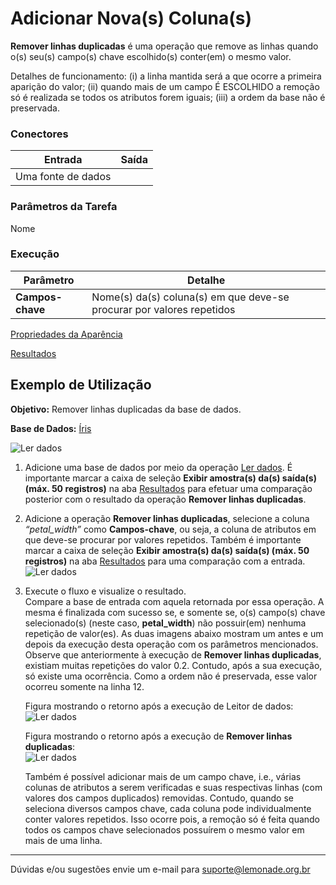 # Adicionar Nova(s) Coluna(s)

**Remover linhas duplicadas** é uma operação que remove as linhas quando o(s) seu(s) campo(s) chave escolhido(s) conter(em) o mesmo valor.

Detalhes de funcionamento: (i) a linha mantida será a que ocorre a primeira aparição do valor; (ii) quando mais de um campo É ESCOLHIDO a remoção só é realizada se todos os atributos forem iguais; (iii) a ordem da base não é preservada.




### Conectores
| Entrada | Saída |
| --- | --- |
| Uma fonte de dados |  |

### Parâmetros da Tarefa
Nome

### Execução
| Parâmetro | Detalhe |
| --- | --- |
| **Campos-chave** | Nome(s) da(s) coluna(s) em que deve-se procurar por valores repetidos |


[Propriedades da Aparência][1]

[Resultados][2]


## Exemplo de Utilização
**Objetivo:** Remover linhas duplicadas da base de dados.

**Base de Dados:** [Íris][3]
	
![Ler dados](/img/spark/manipulacao_de_dados/linha_remover_duplicadas/image3.png)

1. Adicione uma base de dados por meio da operação [Ler dados][4]. É importante marcar a caixa de seleção **Exibir amostra(s) da(s) saída(s) (máx. 50 registros)** na aba [Resultados][2] para efetuar uma comparação posterior com o resultado da operação **Remover linhas duplicadas**.
	
2. Adicione a operação **Remover linhas duplicadas**, selecione a coluna *“petal_width”* como **Campos-chave**, ou seja, a coluna de atributos em que deve-se procurar por valores repetidos. Também é importante marcar a caixa de seleção **Exibir amostra(s) da(s) saída(s) (máx. 50 registros)** na aba [Resultados][2] para uma comparação com a entrada. \
	![Ler dados](/img/spark/manipulacao_de_dados/linha_remover_duplicadas/image1.png)
	
	
3. Execute o fluxo e visualize o resultado.\
	Compare a base de entrada com aquela retornada por essa operação. A mesma é finalizada com sucesso se, e somente se, o(s) campo(s) chave selecionado(s) (neste caso, **petal_width**) não possuir(em) nenhuma repetição de valor(es). As duas imagens abaixo mostram um antes e um depois da execução desta operação com os parâmetros mencionados. Observe que anteriormente à execução de **Remover linhas duplicadas**, existiam muitas repetições do valor 0.2. Contudo, após a sua execução, só existe uma ocorrência. Como a ordem não é preservada, esse valor ocorreu somente na linha 12.

	Figura mostrando o retorno após a execução de Leitor de dados:\
	![Ler dados](/img/spark/manipulacao_de_dados/linha_remover_duplicadas/image4.png)

	Figura mostrando o retorno após a execução de **Remover linhas duplicadas**:\
	![Ler dados](/img/spark/manipulacao_de_dados/linha_remover_duplicadas/image2.png)

	Também é possível adicionar mais de um campo chave, i.e., várias colunas de atributos a serem verificadas e suas respectivas linhas (com valores dos campos duplicados) removidas. Contudo, quando se seleciona diversos campos chave, cada coluna pode individualmente conter valores repetidos. Isso ocorre pois, a remoção só é feita quando todos os campos chave selecionados possuírem o mesmo valor em mais de uma linha. 
	
-----

Dúvidas e/ou sugestões envie um e-mail para suporte@lemonade.org.br

[1]: /pt-br/
[2]: /pt-br/
[3]: /pt-br/
[4]: /pt-br/